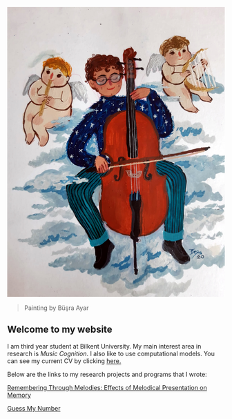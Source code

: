![Profile logo](/docs/assets/IMG_9974.jpg)
> Painting by Büşra Ayar

## Welcome to my website 


I am third year student at Bilkent University. My main interest area in research is _Music Cognition_. I also like to use computational models. You can see my current CV by clicking [here.](http://ardaarslanbakan.me/cv/)

Below are the links to my research projects and programs that I wrote:

[Remembering Through Melodies: Effects of Melodical Presentation on Memory](http://ardaarslanbakan.me/project/)

[Guess My Number](http://ardaarslanbakan.me/guess_my_number/)







